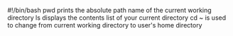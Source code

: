 #!/bin/bash
pwd prints the absolute path name of the current working directory
ls displays the contents list of your current directory
cd ~ is used to change from current working directory to user's home directory
